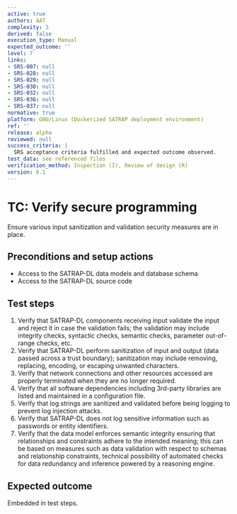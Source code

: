 ```yaml
---
active: true
authors: AAT
complexity: 3
derived: false
execution_type: Manual
expected_outcome: ''
level: 7
links:
- SRS-007: null
- SRS-028: null
- SRS-029: null
- SRS-030: null
- SRS-032: null
- SRS-036: null
- SRS-037: null
normative: true
platform: GNU/Linux (Dockerized SATRAP deployment environment)
ref: ''
release: alpha
reviewed: null
success_criteria: |
  SRS acceptance criteria fulfilled and expected outcome observed.
test_data: see referenced files
verification_method: Inspection (I), Review of design (R)
version: 0.1
---
```


# TC: Verify secure programming

Ensure various input sanitization and validation security measures are in place.

## Preconditions and setup actions
- Access to the SATRAP-DL data models and database schema
- Access to the SATRAP-DL source code

## Test steps
1. Verify that SATRAP-DL components receiving input validate the input and reject it in case the validation fails; the validation may include integrity checks, syntactic checks, semantic checks, parameter out-of-range checks, etc.
1. Verify that SATRAP-DL perform sanitization of input and output (data passed across a trust boundary); sanitization may include removing, replacing, encoding, or escaping unwanted characters.
1. Verify that network connections and other resources accessed are properly terminated when they are no longer required.
1. Verify that all software dependencies including 3rd-party libraries are listed and maintained in a configuration file.
1. Verify that log strings are sanitized and validated before being logging to prevent log injection attacks.
1. Verify that SATRAP-DL does not log sensitive information such as passwords or entity identifiers.
1. Verify that the data model enforces semantic integrity ensuring that relationships and constraints adhere to the intended meaning; this can be based on measures such as data validation with respect to schemas and relationship constraints, technical possibility of automated checks for data redundancy and inference powered by a reasoning engine.

## Expected outcome
Embedded in test steps.